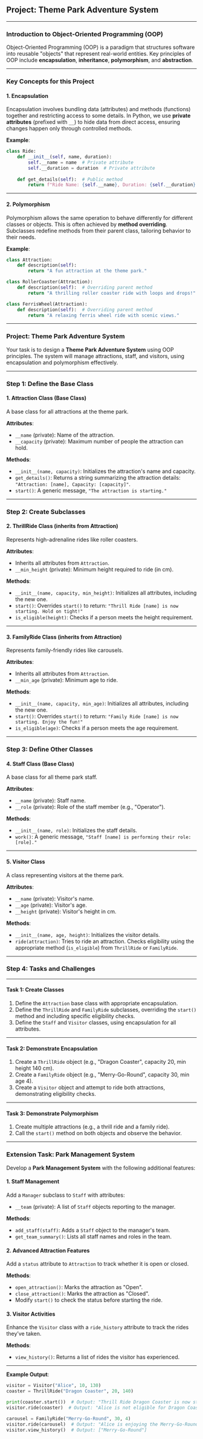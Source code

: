 ## **Project: Theme Park Adventure System**
---

### **Introduction to Object-Oriented Programming (OOP)**

Object-Oriented Programming (OOP) is a paradigm that structures software into reusable "objects" that represent real-world entities. Key principles of OOP include **encapsulation**, **inheritance**, **polymorphism**, and **abstraction**.

---

### **Key Concepts for this Project**

#### 1. **Encapsulation**
Encapsulation involves bundling data (attributes) and methods (functions) together and restricting access to some details. In Python, we use **private attributes** (prefixed with `__`) to hide data from direct access, ensuring changes happen only through controlled methods.

**Example**:  
```python
class Ride:
    def __init__(self, name, duration):
        self.__name = name  # Private attribute
        self.__duration = duration  # Private attribute
    
    def get_details(self):  # Public method
        return f"Ride Name: {self.__name}, Duration: {self.__duration} minutes"
```

---

#### 2. **Polymorphism**
Polymorphism allows the same operation to behave differently for different classes or objects. This is often achieved by **method overriding**. Subclasses redefine methods from their parent class, tailoring behavior to their needs.

**Example**:
```python
class Attraction:
    def description(self):
        return "A fun attraction at the theme park."

class RollerCoaster(Attraction):
    def description(self):  # Overriding parent method
        return "A thrilling roller coaster ride with loops and drops!"

class FerrisWheel(Attraction):
    def description(self):  # Overriding parent method
        return "A relaxing ferris wheel ride with scenic views."
```

---

### **Project: Theme Park Adventure System**

Your task is to design a **Theme Park Adventure System** using OOP principles. The system will manage attractions, staff, and visitors, using encapsulation and polymorphism effectively.

---

### **Step 1: Define the Base Class**

#### **1. Attraction Class (Base Class)**  
A base class for all attractions at the theme park.

**Attributes**:  
- `__name` (private): Name of the attraction.  
- `__capacity` (private): Maximum number of people the attraction can hold.  

**Methods**:  
- `__init__(name, capacity)`: Initializes the attraction's name and capacity.  
- `get_details()`: Returns a string summarizing the attraction details:  
  `"Attraction: [name], Capacity: [capacity]"`.  
- `start()`: A generic message, `"The attraction is starting."`  

---

### **Step 2: Create Subclasses**

#### **2. ThrillRide Class (inherits from Attraction)**  
Represents high-adrenaline rides like roller coasters.  

**Attributes**:  
- Inherits all attributes from `Attraction`.  
- `__min_height` (private): Minimum height required to ride (in cm).  

**Methods**:  
- `__init__(name, capacity, min_height)`: Initializes all attributes, including the new one.  
- `start()`: Overrides `start()` to return: `"Thrill Ride [name] is now starting. Hold on tight!"`  
- `is_eligible(height)`: Checks if a person meets the height requirement.  

---

#### **3. FamilyRide Class (inherits from Attraction)**  
Represents family-friendly rides like carousels.  

**Attributes**:  
- Inherits all attributes from `Attraction`.  
- `__min_age` (private): Minimum age to ride.  

**Methods**:  
- `__init__(name, capacity, min_age)`: Initializes all attributes, including the new one.  
- `start()`: Overrides `start()` to return: `"Family Ride [name] is now starting. Enjoy the fun!"`  
- `is_eligible(age)`: Checks if a person meets the age requirement.  

---

### **Step 3: Define Other Classes**

#### **4. Staff Class (Base Class)**  
A base class for all theme park staff.

**Attributes**:  
- `__name` (private): Staff name.  
- `__role` (private): Role of the staff member (e.g., "Operator").  

**Methods**:  
- `__init__(name, role)`: Initializes the staff details.  
- `work()`: A generic message, `"Staff [name] is performing their role: [role]."`  

---

#### **5. Visitor Class**  
A class representing visitors at the theme park.

**Attributes**:  
- `__name` (private): Visitor's name.  
- `__age` (private): Visitor's age.  
- `__height` (private): Visitor's height in cm.  

**Methods**:  
- `__init__(name, age, height)`: Initializes the visitor details.  
- `ride(attraction)`: Tries to ride an attraction. Checks eligibility using the appropriate method (`is_eligible`) from `ThrillRide` or `FamilyRide`.  

---

### **Step 4: Tasks and Challenges**

---

#### **Task 1: Create Classes**

1. Define the `Attraction` base class with appropriate encapsulation.  
2. Define the `ThrillRide` and `FamilyRide` subclasses, overriding the `start()` method and including specific eligibility checks.  
3. Define the `Staff` and `Visitor` classes, using encapsulation for all attributes.  

---

#### **Task 2: Demonstrate Encapsulation**

1. Create a `ThrillRide` object (e.g., "Dragon Coaster", capacity 20, min height 140 cm).  
2. Create a `FamilyRide` object (e.g., "Merry-Go-Round", capacity 30, min age 4).  
3. Create a `Visitor` object and attempt to ride both attractions, demonstrating eligibility checks.  

---

#### **Task 3: Demonstrate Polymorphism**

1. Create multiple attractions (e.g., a thrill ride and a family ride).  
2. Call the `start()` method on both objects and observe the behavior.  

---

### **Extension Task: Park Management System**

Develop a **Park Management System** with the following additional features:

#### 1. **Staff Management**  
Add a `Manager` subclass to `Staff` with attributes:  
- `__team` (private): A list of `Staff` objects reporting to the manager.  

**Methods**:  
- `add_staff(staff)`: Adds a `Staff` object to the manager's team.  
- `get_team_summary()`: Lists all staff names and roles in the team.  

#### 2. **Advanced Attraction Features**  
Add a `status` attribute to `Attraction` to track whether it is open or closed.  

**Methods**:  
- `open_attraction()`: Marks the attraction as "Open".  
- `close_attraction()`: Marks the attraction as "Closed".  
- Modify `start()` to check the status before starting the ride.

#### 3. **Visitor Activities**  
Enhance the `Visitor` class with a `ride_history` attribute to track the rides they’ve taken.  

**Methods**:  
- `view_history()`: Returns a list of rides the visitor has experienced.  

---

**Example Output**:
```python
visitor = Visitor("Alice", 10, 130)
coaster = ThrillRide("Dragon Coaster", 20, 140)

print(coaster.start())  # Output: "Thrill Ride Dragon Coaster is now starting. Hold on tight!"
visitor.ride(coaster)  # Output: "Alice is not eligible for Dragon Coaster."

carousel = FamilyRide("Merry-Go-Round", 30, 4)
visitor.ride(carousel)  # Output: "Alice is enjoying the Merry-Go-Round!"
visitor.view_history()  # Output: ["Merry-Go-Round"]
```